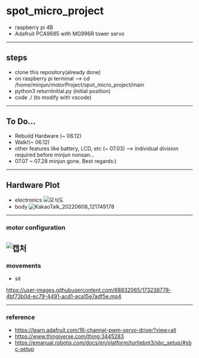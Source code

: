 # spot_micro_project
- raspberry pi 4B
- Adafruit PCA9685 with MG996R tower servo
---
## steps
- clone this repository(already done)
- on raspberry pi terminal --> cd /home/minjun/motorProject/spot_micro_project/main
- python3 returnInitial.py (initial position)
- code ./ (to modify with vscode)
---
## To Do...
- Rebuild Hardware (~ 06.12)
- Walk!(~ 06.12)
- other features like battery, LCD, etc (~ 07.03)
 --> individual division required before minjun nonsan...
- 07.07 ~ 07.28 minjun gone. Best regards:) 
---
## Hardware Plot
- electronics
![모식도](https://user-images.githubusercontent.com/68832065/172523955-014323d6-6b71-4081-909f-5676dc2463ff.jpg)
- body
![KakaoTalk_20220608_121749178](https://user-images.githubusercontent.com/68832065/172524383-22f68d02-c0e9-4a5e-ae85-4bd4263f74de.jpg)
---
### motor configuration
![캡처](https://user-images.githubusercontent.com/68832065/171987098-c1535424-1386-4429-a698-c221a35c64bc.JPG)
---
### movements
- sit

https://user-images.githubusercontent.com/68832065/173238778-4bf73b0d-ec79-4491-acd1-aca15e7adf5e.mp4


---
### reference
- https://learn.adafruit.com/16-channel-pwm-servo-driver?view=all
- https://www.thingiverse.com/thing:3445283
- https://emanual.robotis.com/docs/en/platform/turtlebot3/sbc_setup/#sbc-setup
